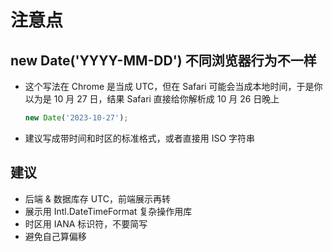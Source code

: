 # 注意点

## new Date('YYYY-MM-DD') 不同浏览器行为不一样

+ 这个写法在 Chrome 是当成 UTC，但在 Safari 可能会当成本地时间，于是你以为是 10 月 27 日，结果 Safari 直接给你解析成 10 月 26 日晚上

  ```js
  new Date('2023-10-27');
  ```

+ 建议写成带时间和时区的标准格式，或者直接用 ISO 字符串

## 建议

+ 后端 & 数据库存 UTC，前端展示再转
+ 展示用 Intl.DateTimeFormat 复杂操作用库
+ 时区用 IANA 标识符，不要简写
+ 避免自己算偏移

